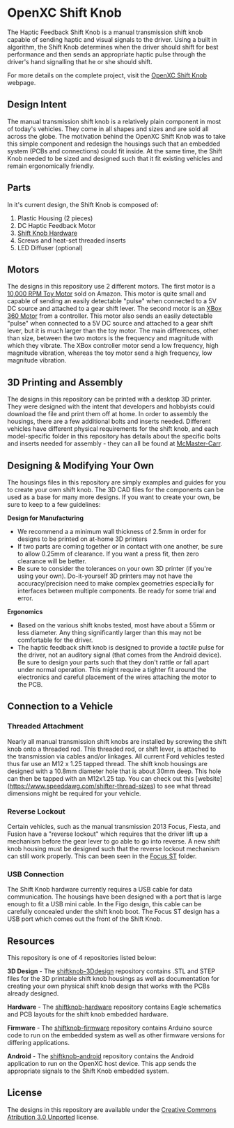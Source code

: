 OpenXC Shift Knob
=================

The Haptic Feedback Shift Knob is a manual transmission shift knob
capable of sending haptic and visual signals to the driver. Using a built in
algorithm, the Shift Knob determines when the driver should shift for best
performance and then sends an appropriate haptic pulse through the driver's hand
signalling that he or she should shift.

For more details on the complete project, visit the [OpenXC Shift
Knob](http://openxcplatform.com/projects/shift-knob.html) webpage.

## Design Intent

The manual transmission shift knob is a relatively plain component in most of
today's vehicles. They come in all shapes and sizes and are sold all across the
globe. The motivation behind the OpenXC Shift Knob was to take this simple
component and redesign the housings such that an embedded system (PCBs and
connections) could fit inside. At the same time, the Shift Knob needed to be
sized and designed such that it fit existing vehicles and remain ergonomically
friendly.

## Parts

In it's current design, the Shift Knob is composed of:

1. Plastic Housing (2 pieces)
1. DC Haptic Feedback Motor
1. [Shift Knob Hardware](http://github.com/openxc/shiftknob-hardware)
1. Screws and heat-set threaded inserts
1. LED Diffuser (optional)

## Motors

The designs in this repository use 2 different motors. The first motor is a
[10,000 RPM Toy Motor][] sold on Amazon. This motor is quite small and capable
of sending an easily detectable "pulse" when connected to a 5V DC source and
attached to a gear shift lever. The second motor is an [XBox 360 Motor][] from a
controller. This motor also sends an easily detectable "pulse" when connected to
a 5V DC source and attached to a gear shift lever, but it is much larger than
the toy motor. The main differences, other than size, between the two motors is
the frequency and magnitude with which they vibrate. The XBox controller motor
send a low frequency, high magnitude vibration, whereas the toy motor send a
high frequency, low magnitude vibration.

## 3D Printing and Assembly

The designs in this repository can be printed with a desktop 3D printer. They
were designed with the intent that developers and hobbyists could download the
file and print them off at home. In order to assembly the housings, there are a
few additional bolts and inserts needed. Different vehicles have different
physical requirements for the shift knob, and each model-specific folder in this
repository has details about the specific bolts and inserts needed for
assembly - they can all be found at [McMaster-Carr](http://www.mcmaster.com/).

## Designing & Modifying Your Own

The housings files in this repository are simply examples and guides for you to
create your own shift knob. The 3D CAD files for the components can be used as a
base for many more designs. If you want to create your own, be sure to keep to a
few guidelines:

**Design for Manufacturing**

* We recommend a a minimum wall thickness of 2.5mm in order for designs to be
  printed on at-home 3D printers
* If two parts are coming together or in contact with one another, be sure to
  allow 0.25mm of clearance. If you want a press fit, then zero clearance will
  be better.
* Be sure to consider the tolerances on your own 3D printer (if you're using
  your own). Do-it-yourself 3D printers may not have the accuracy/precision need
  to make complex geometries especially for interfaces between multiple
  components. Be ready for some trial and error.

**Ergonomics**

* Based on the various shift knobs tested, most have about a 55mm or less
  diameter. Any thing significantly larger than this may not be comfortable for
  the driver.
* The haptic feedback shift knob is designed to provide a *tactile* pulse for
  the driver, not an auditory signal (that comes from the Android device). Be
  sure to design your parts such that they don't rattle or fall apart under
  normal operation. This might require a tighter fit around the electronics and
  careful placement of the wires attaching the motor to the PCB.

## Connection to a Vehicle

### Threaded Attachment

Nearly all manual transmission shift knobs are installed by screwing the shift
knob onto a threaded rod. This threaded rod, or shift lever, is attached to the
transmission via cables and/or linkages. All current Ford vehicles tested thus
far use an M12 x 1.25 tapped thread. The shift knob housings are designed with a
10.8mm diameter hole that is about 30mm deep. This hole can then be tapped with
an M12x1.25 tap. You can check out this [website]
(https://www.speeddawg.com/shifter-thread-sizes) to see what thread dimensions 
might be required for your vehicle.

### Reverse Lockout

Certain vehicles, such as the manual transmission 2013 Focus, Fiesta, and Fusion
have a "reverse lockout" which requires that the driver lift up a mechanism
before the gear lever to go able to go into reverse. A new shift knob housing
must be designed such that the reverse lockout mechanism can still work
properly. This can been seen in the [Focus
ST](https://github.com/openxc/shiftknob-3Ddesign/tree/master/FocusST) folder.

### USB Connection

The Shift Knob hardware currently requires a USB cable for data communication.
The housings have been designed with a port that is large enough to fit a USB
mini cable. In the Figo design, this cable can be carefully concealed under the
shift knob boot. The Focus ST design has a USB port which comes out the front of
the Shift Knob.

## Resources

This repository is one of 4 repositories listed below:

**3D Design** - The
[shiftknob-3Ddesign](http://github.com/openxc/shiftknob-3Ddesign) repository
contains .STL and STEP files for the 3D printable shift knob housings as well as
documentation for creating your own physical shift knob design that works with
the PCBs already designed.

**Hardware** - The
[shiftknob-hardware](http://github.com/openxc/shiftknob-hardware)
repository contains Eagle schematics and PCB layouts for the shift knob embedded
hardware.

**Firmware** - The
[shiftknob-firmware](http://github.com/openxc/shiftknob-firmware) repository
contains Arduino source code to run on the embedded system as well as other
firmware versions for differing applications.

**Android** - The
[shiftknob-android](http://github.com/openxc/shiftknob-android) repository
contains the Android application to run on the OpenXC host device. This app
sends the appropriate signals to the Shift Knob embedded system.

## License

The designs in this repository are available under the [Creative Commons
Atribution 3.0 Unported](http://creativecommons.org/licenses/by/3.0/deed.en_US)
license.

[10,000 RPM Toy Motor]: http://www.amazon.com/0-04A-10000RPM-Vibrator-Vibration-Motor/dp/B005G0NQEG/
[XBox 360 Motor]: http://www.instructables.com/id/How-To-Disassemble-an-Xbox-360-Wireless-Controller/step15/Remove-The-Rumble-Packs/
